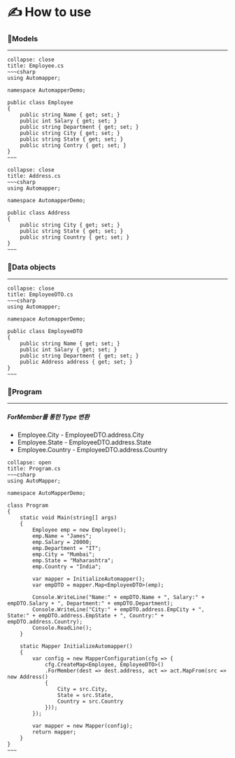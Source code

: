 
# ✍️ How to use

### 🧩Models
---
```ad-note
collapse: close
title: Employee.cs
~~~csharp
using Automapper;

namespace AutomapperDemo;

public class Employee
{
	public string Name { get; set; }
    public int Salary { get; set; }
    public string Department { get; set; }
    public string City { get; set; }
    public string State { get; set; }
    public string Contry { get; set; }
}
~~~
```

```ad-note
collapse: close
title: Address.cs
~~~csharp
using Automapper;

namespace AutomapperDemo;

public class Address
{
	public string City { get; set; }
	public string State { get; set; }
	public string Country { get; set; }
}
~~~
```

### 🧩Data objects
---
```ad-note
collapse: close
title: EmployeeDTO.cs
~~~csharp
using Automapper;

namespace AutomapperDemo;

public class EmployeeDTO
{
	public string Name { get; set; }
    public int Salary { get; set; }
    public string Department { get; set; }
    public Address address { get; set; }
}
~~~
```

### 🧩Program
---
##### ForMember를 통한 Type 변환 
* Employee.City - EmployeeDTO.address.City
* Employee.State - EmployeeDTO.address.State
* Employee.Country - EmployeeDTO.address.Country
```ad-note
collapse: open
title: Program.cs
~~~csharp
using AutoMapper;

namespace AutoMapperDemo;

class Program
{
    static void Main(string[] args)
    {
        Employee emp = new Employee();
		emp.Name = "James";
		emp.Salary = 20000;
		emp.Department = "IT";
		emp.City = "Mumbai";
		emp.State = "Maharashtra";
		emp.Country = "India";

        var mapper = InitializeAutomapper();
        var empDTO = mapper.Map<EmployeeDTO>(emp);

        Console.WriteLine("Name:" + empDTO.Name + ", Salary:" + empDTO.Salary + ", Department:" + empDTO.Department);
        Console.WriteLine("City:" + empDTO.address.EmpCity + ", State:" + empDTO.address.EmpState + ", Country:" + empDTO.address.Country);
        Console.ReadLine();
    }
    
    static Mapper InitializeAutomapper()
    {
        var config = new MapperConfiguration(cfg => {
            cfg.CreateMap<Employee, EmployeeDTO>()
            .ForMember(dest => dest.address, act => act.MapFrom(src => new Address()
            {
	            City = src.City,
	            State = src.State,
	            Country = src.Country
            }));
        });

        var mapper = new Mapper(config);
        return mapper;
    }
}
~~~
```
